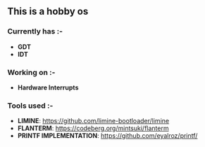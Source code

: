 ## This is a hobby os

### Currently has :-
* **GDT**
* **IDT**

### Working on :-
* **Hardware Interrupts**

### Tools used :-
* **LIMINE**: <https://github.com/limine-bootloader/limine>
* **FLANTERM**: <https://codeberg.org/mintsuki/flanterm>
* **PRINTF IMPLEMENTATION**: <https://github.com/eyalroz/printf/>
